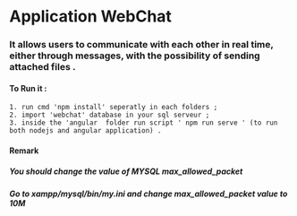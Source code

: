 # Application WebChat

### It allows users to communicate with each other in real time, either through messages, with the possibility of sending attached files .

#### To Run it :
    1. run cmd 'npm install' seperatly in each folders ;
    2. import 'webchat' database in your sql serveur ;
    3. inside the 'angular  folder run script ' npm run serve ' (to run both nodejs and angular application) .


#### Remark 
##### You should change the value of MYSQL max_allowed_packet
##### Go to xampp/mysql/bin/my.ini and change max_allowed_packet value to 10M

